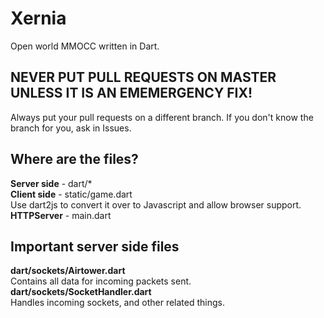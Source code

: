 Xernia
======

Open world MMOCC written in Dart.

## NEVER PUT PULL REQUESTS ON MASTER UNLESS IT IS AN EMEMERGENCY FIX! ##
Always put your pull requests on a different branch. If you don't know the branch for you, ask in Issues.

## Where are the files? ##
**Server side** - dart/* <br>
**Client side** - static/game.dart <br>
Use dart2js to convert it over to Javascript and allow browser support. <br>
**HTTPServer** - main.dart

## Important server side files ##
**dart/sockets/Airtower.dart** <br>
Contains all data for incoming packets sent. <br>
**dart/sockets/SocketHandler.dart** <br>
Handles incoming sockets, and other related things.
